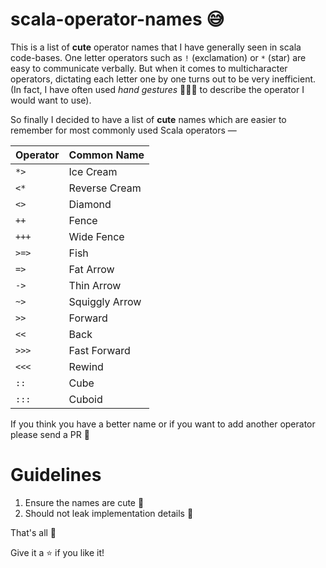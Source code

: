 # scala-operator-names 😅

This is a list of **cute** operator names that I have generally seen in scala code-bases.
One letter operators such as `!` (exclamation) or `*` (star) are easy to communicate verbally.
But when it comes to multicharacter operators, dictating each letter one by one turns out to be very inefficient.
(In fact, I have often used _hand gestures_ 🖖🤏🤙 to describe the operator I would want to use).

So finally I decided to have a list of **cute** names which are easier to remember for most commonly used Scala operators —

| **Operator** | **Common Name** |
| ------------ | --------------- |
| `*>`         | Ice Cream       |
| `<*`         | Reverse Cream   |
| `<>`         | Diamond         |
| `++`         | Fence           |
| `+++`        | Wide Fence      |
| `>=>`        | Fish            |
| `=>`         | Fat Arrow       |
| `->`         | Thin Arrow      |
| `~>`         | Squiggly Arrow  |
| `>>`         | Forward         |
| `<<`         | Back            |
| `>>>`        | Fast Forward    |
| `<<<`        | Rewind          |
| `::`         | Cube            |
| `:::`        | Cuboid          |

If you think you have a better name or if you want to add another operator please send a PR 🙌

# Guidelines

1. Ensure the names are cute 🐥
2. Should not leak implementation details 🙅

That's all 🙏

Give it a ⭐ if you like it!
